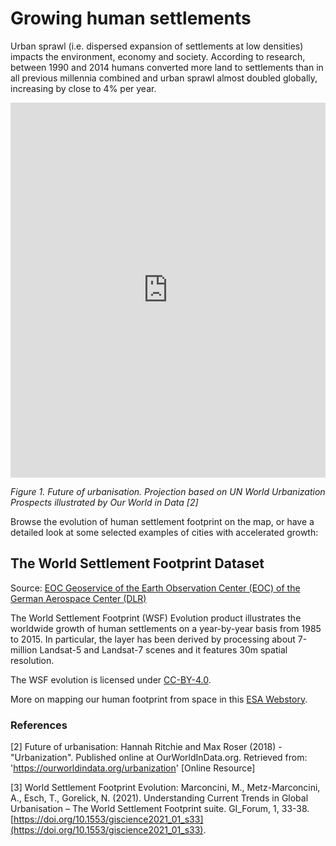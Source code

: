 # Growing human settlements

Urban sprawl (i.e. dispersed expansion of settlements at low densities) impacts the environment, economy and society. According to research, between 1990 and 2014 humans converted more land to settlements than in all previous millennia combined and urban sprawl almost doubled globally, increasing by close to 4% per year. 

<iframe src="https://ourworldindata.org/grapher/urban-population-share-2050?time=2050" loading="lazy" style="width: 100%; height: 600px; border: 0px none;"></iframe>

*Figure 1. Future of urbanisation. Projection based on UN World Urbanization Prospects illustrated by Our World in Data [2]*

Browse the evolution of human settlement footprint on the map, or have a detailed look at some selected examples of cities with accelerated growth:




## The World Settlement Footprint Dataset

Source: [EOC Geoservice of the Earth Observation Center (EOC) of the German Aerospace Center (DLR) ](https://geoservice.dlr.de/web/maps/eoc:wsf2019)

The World Settlement Footprint (WSF) Evolution product illustrates the worldwide growth of human settlements on a year-by-year basis from 1985 to 2015.
In particular, the layer has been derived by processing about 7-million Landsat-5 and Landsat-7 scenes and it features 30m spatial resolution.

The WSF evolution is licensed under [CC-BY-4.0](https://creativecommons.org/licenses/by-nc/4.0/).

More on mapping our human footprint from space in this [ESA Webstory](https://www.esa.int/Applications/Observing_the_Earth/Mapping_our_human_footprint_from_space).


### References

[2] Future of urbanisation: Hannah Ritchie and Max Roser (2018) - "Urbanization". Published online at OurWorldInData.org. Retrieved from: 'https://ourworldindata.org/urbanization' [Online Resource]

[3] World Settlement Footprint Evolution: Marconcini, M., Metz-Marconcini, A., Esch, T., Gorelick, N. (2021). Understanding Current Trends in Global Urbanisation – The World Settlement Footprint suite. GI_Forum, 1, 33-38. [https://doi.org/10.1553/giscience2021_01_s33](https://doi.org/10.1553/giscience2021_01_s33).
